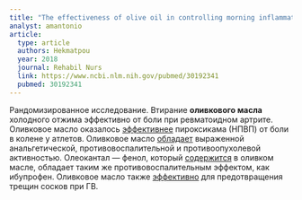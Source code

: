 ```yaml
---
title: "The effectiveness of olive oil in controlling morning inflammatory pain of phalanges and knees among women with rheumatoid arthritis: A randomized clinical trial"
analyst: amantonio
article:
  type: article
  authors: Hekmatpou
  year: 2018
  journal: Rehabil Nurs
  link: https://www.ncbi.nlm.nih.gov/pubmed/30192341
  pubmed: 30192341
---
```


Рандомизированное исследование. Втирание **оливкового масла** холодного отжима эффективно от боли при ревматоидном артрите.
Оливковое масло оказалось [эффективнее](https://www.ncbi.nlm.nih.gov/pmc/articles/PMC5052416) пироксикама (НПВП) от боли в колене у атлетов. Оливковое масло [обладает](https://www.ncbi.nlm.nih.gov/pmc/articles/PMC3884608/) выраженной анальгетической, противовоспалительной и противоопухолевой активностью. Олеокантал — фенол, который [содержится](https://www.ncbi.nlm.nih.gov/pubmed/21443487) в оливком масле, обладает таким же противовоспалительным эффектом, как ибупрофен.
Оливковое масло также [эффективно](https://www.ncbi.nlm.nih.gov/pubmed/26574663) для предотвращения трещин сосков при ГВ.
